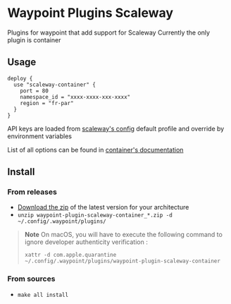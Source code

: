 # Waypoint Plugins Scaleway

Plugins for waypoint that add support for Scaleway
Currently the only plugin is container

## Usage

```hcl
deploy {
  use "scaleway-container" {
    port = 80
    namespace_id = "xxxx-xxxx-xxx-xxxx"
    region = "fr-par"
  }
}
```
API keys are loaded from [scaleway's config](https://github.com/scaleway/scaleway-sdk-go/tree/master/scw#scaleway-config) default profile and override by environment variables

List of all options can be found in [container's documentation](./docs/container.md)

## Install

### From releases

- [Download the zip](https://github.com/scaleway/waypoint-plugin-scaleway/releases) of the latest version for your architecture
- `unzip waypoint-plugin-scaleway-container_*.zip -d ~/.config/.waypoint/plugins/`

> **Note**
> On macOS, you will have to execute the following command to ignore developer authenticity verification :
> ```
> xattr -d com.apple.quarantine ~/.config/.waypoint/plugins/waypoint-plugin-scaleway-container
> ```

### From sources

- `make all install`


